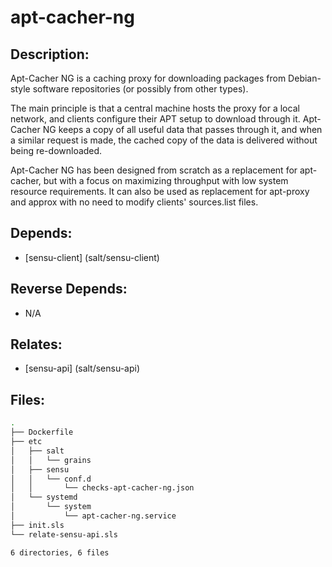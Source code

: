 # apt-cacher-ng

## Description:

Apt-Cacher NG is a caching proxy for downloading packages from Debian-style software repositories (or possibly from other types).

The main principle is that a central machine hosts the proxy for a local network, and clients configure their APT setup to download through it. Apt-Cacher NG keeps a copy of all useful data that passes through it, and when a similar request is made, the cached copy of the data is delivered without being re-downloaded.

Apt-Cacher NG has been designed from scratch as a replacement for apt-cacher, but with a focus on maximizing throughput with low system resource requirements. It can also be used as replacement for apt-proxy and approx with no need to modify clients' sources.list files.

## Depends:

  -  [sensu-client] (salt/sensu-client)

## Reverse Depends:

  -  N/A

## Relates:

  -  [sensu-api] (salt/sensu-api)

## Files:

```bash
.
├── Dockerfile
├── etc
│   ├── salt
│   │   └── grains
│   ├── sensu
│   │   └── conf.d
│   │       └── checks-apt-cacher-ng.json
│   └── systemd
│       └── system
│           └── apt-cacher-ng.service
├── init.sls
└── relate-sensu-api.sls

6 directories, 6 files
```
